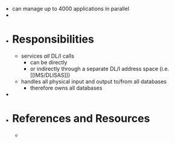 - can manage up to 4000 applications in parallel
-
- # Responsibilities
	- services _all_ DL/I calls
		- can be directly
		- or indirectly through a separate DL/I address space (i.e. [[IMS/DLISAS]])
	- handles all physical input and output to/from all databases
		- therefore owns all databases
-
- # References and Resources
	-